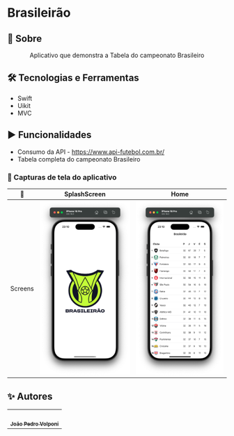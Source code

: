 # Brasileirão

## 📒 Sobre
<p align="center">Aplicativo que demonstra a Tabela do campeonato Brasileiro</p>

## 🛠️ Tecnologias e Ferramentas
- Swift
- Uikit
- MVC

## ▶️ Funcionalidades
- Consumo da API - https://www.api-futebol.com.br/
- Tabela completa do campeonato Brasileiro

### 📱 Capturas de tela do aplicativo

|       🍏       |              SplashScreen               |             Home               |
| :------------: | :----------------------------------------: | :---------------------------------------: |
| Screens | <img src="https://github.com/JoaoPedroVolponi/Assets/blob/main/brasileirao/splashScreen.png" width="220px;" height="400" /> | <img src="https://github.com/JoaoPedroVolponi/Assets/blob/main/brasileirao/Home.png" width="220px;" height="400" /> | />

## ✨ Autores
<!-- ALL-CONTRIBUTORS-LIST:START - Do not remove or modify this section -->
<!-- prettier-ignore-start -->
<!-- markdownlint-disable -->
<table>
  <tr>
    <td align="center">
      <a href="https://github.com/JoaoPedroVolponi">
        <img src="https://avatars.githubusercontent.com/u/98360987?v=4" width="100px;" alt=""/>
        <br />
        <sub>
          <b>João Pedro Volponi</b>
        </sub>
      </a>
      <br />
    </td>
  </tr>
</table>

<!-- markdownlint-enable -->
<!-- prettier-ignore-end -->
<!-- ALL-CONTRIBUTORS-LIST:END -->
